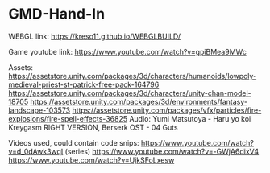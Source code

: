 # GMD-Hand-In

WEBGL link: https://kreso11.github.io/WEBGLBUILD/

Game youtube link: https://www.youtube.com/watch?v=gpiBMea9MWc

Assets: 
https://assetstore.unity.com/packages/3d/characters/humanoids/lowpoly-medieval-priest-st-patrick-free-pack-164796 
https://assetstore.unity.com/packages/3d/characters/unity-chan-model-18705 
https://assetstore.unity.com/packages/3d/environments/fantasy-landscape-103573 
https://assetstore.unity.com/packages/vfx/particles/fire-explosions/fire-spell-effects-36825 
Audio: Yumi Matsutoya - Haru yo koi Kreygasm RIGHT VERSION, Berserk OST - 04 Guts

Videos used, could contain code snips:
https://www.youtube.com/watch?v=d_0dAwk3wqI (series)
https://www.youtube.com/watch?v=-GWjA6dixV4
https://www.youtube.com/watch?v=UjkSFoLxesw
